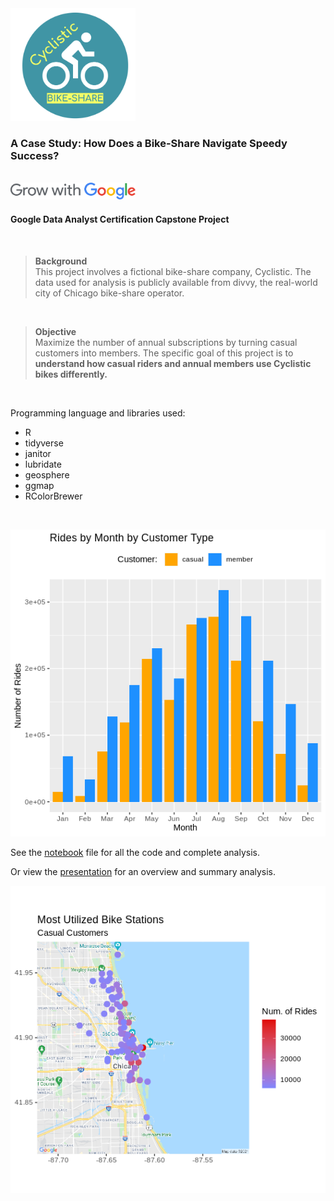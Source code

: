 <img src= "./cyclistic_logo .png" alt="cyclistic_logo" width= "200"/> 

### A Case Study: How Does a Bike-Share Navigate Speedy Success?
<br>

<img src= "./logo_GwG.svg" alt="google_logo" width= "200px">  

#### Google Data Analyst Certification Capstone Project
<br>

>**Background**  
This project involves a fictional bike-share company, Cyclistic. The data used for analysis is publicly available from divvy, the real-world city of Chicago bike-share operator.
<br>

>**Objective**    
Maximize the number of annual subscriptions by turning casual customers into members. The specific goal of this project is to **understand how casual riders and annual members use Cyclistic bikes differently.** 
<br>

Programming language and libraries used:
* R
* tidyverse
* janitor
* lubridate
* geosphere
* ggmap
* RColorBrewer
<br>

![column chart](./rides_by_month.png)
<br>

See the [notebook](https://nbviewer.jupyter.org/github/jdgimlin/google_capstone/blob/main/cyclistic_notebook.nb.html) file for all the code and complete analysis.
<br>

Or view the [presentation](https://github.com/jdgimlin/google_capstone/blob/main/Cyclistic_Presentation.pdf) for an overview and summary analysis.
<br>

![map_plot](./casual_map.png)

